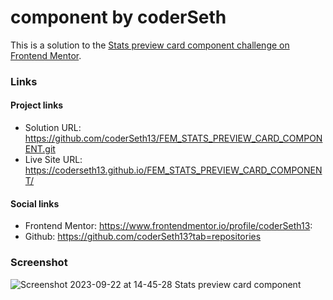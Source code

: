 #  component by coderSeth

This is a solution to the [Stats preview card component challenge on Frontend Mentor](https://www.frontendmentor.io/challenges/stats-preview-card-component-8JqbgoU62).

### Links

#### Project links

- Solution URL: https://github.com/coderSeth13/FEM_STATS_PREVIEW_CARD_COMPONENT.git
- Live Site URL: https://coderseth13.github.io/FEM_STATS_PREVIEW_CARD_COMPONENT/

#### Social links
- Frontend Mentor: https://www.frontendmentor.io/profile/coderSeth13:
- Github: https://github.com/coderSeth13?tab=repositories

### Screenshot
![Screenshot 2023-09-22 at 14-45-28 Stats preview card component](https://github.com/coderSeth13/FEM_STATS_PREVIEW_CARD_COMPONENT/assets/145410639/8784961c-4c89-4a98-83db-67a644a19d3b)
